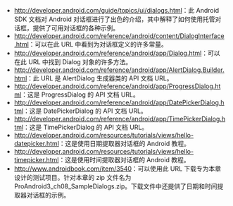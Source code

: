 + <http://developer.android.com/guide/topics/ui/dialogs.html>：此 Android SDK 文档对 Android 对话框进行了出色的介绍，其中解释了如何使用托管对话框，提供了可用对话框的各种示例。
+ <http://developer.android.com/reference/android/content/DialogInterface.html>：可以在此 URL 中看到为对话框定义的许多常量。
+ <http://developer.android.com/reference/android/app/Dialog.html>：可以在此 URL 中找到 Dialog 对象的许多方法。
+ <http://developer.android.com/reference/android/app/AlertDialog.Builder.html>：此 URL 是 AlertDialog 生成器类的 API 文档 URL。
+ <http://developer.android.com/reference/android/app/ProgressDialog.html>：这是 ProgressDialog 的 API 文档 URL。
+ <http://developer.android.com/reference/android/app/DatePickerDialog.html>：这是 DatePickerDialog 的 API 文档 URL。
+ <http://developer.android.com/reference/android/app/TimePickerDialog.html>：这是 TimePickerDialog 的 API 文档 URL。
+ <http://developer.android.com/resources/tutorials/views/hello-datepicker.html>：这是使用日期提取器对话框的 Android 教程。
+ <http://developer.android.com/resources/tutorials/views/hello-timepicker.html>：这是使用时间提取器对话框的 Android 教程。
+ <http://www.androidbook.com/item/3540>：可以使用此 URL 下载专为本章设计的测试项目。针对本章的 zip 文件名为 ProAndroid3_ch08_SampleDialogs.zip。下载文件中还提供了日期和时间提取器对话框的示例。